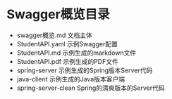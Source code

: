 # Swagger概览目录


* swagger概览.md
    文档主体
* StudentAPI.yaml
    示例Swagger配置
* StudentAPI.md
    示例生成的markdown文件
* StudentAPI.pdf
    示例生成的PDF文件
* spring-server
    示例生成的Spring版本Server代码
* java-client
    示例生成的Java版本客户端
* spring-server-clean
    Spring的清爽版本的Server代码    
                        
       
